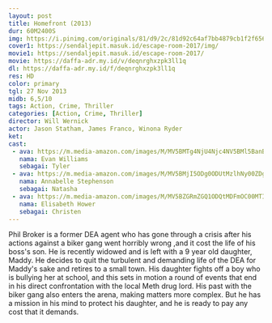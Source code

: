 ```yaml
---
layout: post
title: Homefront (2013)
dur: 60M2400S
img: https://i.pinimg.com/originals/81/d9/2c/81d92c64af7bb4879cb1f2f6561e9c69.jpg
cover1: https://sendaljepit.masuk.id/escape-room-2017/img/
movie1: https://sendaljepit.masuk.id/escape-room-2017/
movie: https://daffa-adr.my.id/v/deqnrghxzpk3ll1q
dl: https://daffa-adr.my.id/f/deqnrghxzpk3ll1q
res: HD
color: primary
tgl: 27 Nov 2013
midb: 6,5/10
tags: Action, Crime, Thriller
categories: [Action, Crime, Thriller]
director: Will Wernick
actor: Jason Statham, James Franco, Winona Ryder
ket: 
cast:
 - ava: https://m.media-amazon.com/images/M/MV5BMTg4NjU4Njc4NV5BMl5BanBnXkFtZTgwMDA5MzM1NTE@._V1_QL75_UX140_CR0,0,140,140_.jpg
   nama: Evan Williams
   sebagai: Tyler
 - ava: https://m.media-amazon.com/images/M/MV5BMjI5ODg0ODUtMzlhNy00ZDgxLTljZTAtMzcxZThjMzhhNWI4XkEyXkFqcGdeQXVyMzY1ODcxNTI@._V1_QL75_UX140_CR0,12,140,140_.jpg
   nama: Annabelle Stephenson
   sebagai: Natasha
 - ava: https://m.media-amazon.com/images/M/MV5BZGRmZGQ1ODQtMDFmOC00MTI4LWJjZDItMTQzNTc5NzIxOWI4XkEyXkFqcGdeQXVyMTMwMzQ4MjI@._V1_QL75_UX140_CR0,12,140,140_.jpg
   nama: Elisabeth Hower
   sebagai: Christen
---
```


Phil Broker is a former DEA agent who has gone through a crisis after his actions against a biker gang went horribly wrong ,and it cost the life of his boss's son. He is recently widowed and is left with a 9 year old daughter, Maddy. He decides to quit the turbulent and demanding life of the DEA for Maddy's sake and retires to a small town. His daughter fights off a boy who is bullying her at school, and this sets in motion a round of events that end in his direct confrontation with the local Meth drug lord. His past with the biker gang also enters the arena, making matters more complex. But he has a mission in his mind to protect his daughter, and he is ready to pay any cost that it demands.
